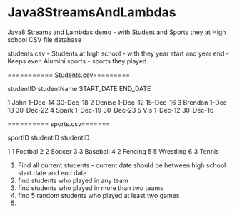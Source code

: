 # Java8StreamsAndLambdas
Java8 Streams and Lambdas demo - with Student and Sports they at High school CSV file database

students.csv - Students at high school - with they year start and year end - Keeps even Alumini
sports - sports they played.

=========== Students.csv=========

studentID	studentName	START_DATE	END_DATE

1	John	1-Dec-14	30-Dec-18
2	Denise	1-Dec-12	15-Dec-16
3	Brendan	1-Dec-18	30-Dec-22
4	Spark	1-Dec-19	30-Dec-23
5	Vis	1-Dec-12	30-Dec-16


========== sports.csv=======

sportID	studentID	studentID

1	1	Footbal
2	2	Soccer
3	3	Baseball
4	2	Fencing
5	5	Wrestling
6	3	Tennis


1) Find all current students - current date should be between high school start date and end date
2) find students who played in any team
3) find students who played in more than two teams
4) find 5 random students who played at least two games
5)
